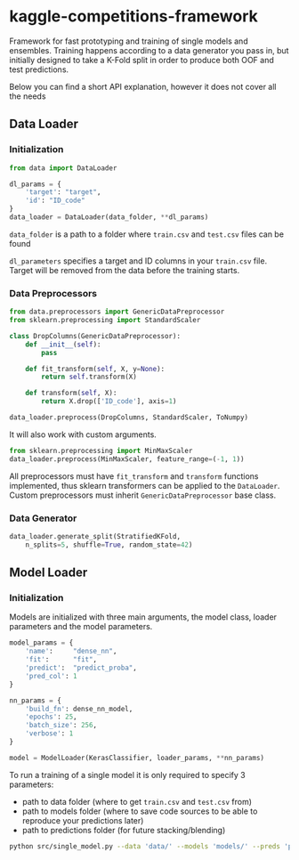 # kaggle-competitions-framework
Framework for fast prototyping and training of single models and ensembles.
Training happens according to a data generator you pass in, but initially designed to take a K-Fold split in order to produce both OOF and test predictions.

Below you can find a short API explanation, however it does not cover all the needs 

## Data Loader
### Initialization
```python
from data import DataLoader

dl_params = {
    'target': "target",
    'id': "ID_code"
}
data_loader = DataLoader(data_folder, **dl_params)
```
`data_folder` is a path to a folder where `train.csv` and `test.csv` files can be found

`dl_parameters` specifies a target and ID columns in your `train.csv` file. Target will be removed from the data before the training starts.

### Data Preprocessors
```python
from data.preprocessors import GenericDataPreprocessor
from sklearn.preprocessing import StandardScaler

class DropColumns(GenericDataPreprocessor):
    def __init__(self):
        pass

    def fit_transform(self, X, y=None):
        return self.transform(X)

    def transform(self, X):
        return X.drop(['ID_code'], axis=1)

data_loader.preprocess(DropColumns, StandardScaler, ToNumpy)
```

It will also work with custom arguments.

```python
from sklearn.preprocessing import MinMaxScaler
data_loader.preprocess(MinMaxScaler, feature_range=(-1, 1))
```

All preprocessors must have `fit_transform` and `transform` functions implemented, thus sklearn transformers can be applied to the `DataLoader`. Custom preprocessors must inherit `GenericDataPreprocessor` base class.

### Data Generator
```python
data_loader.generate_split(StratifiedKFold,
    n_splits=5, shuffle=True, random_state=42)
```

## Model Loader
### Initialization

Models are initialized with three main arguments, the model class, loader parameters and the model parameters.
```python
model_params = {
    'name':     "dense_nn",
    'fit':      "fit",
    'predict':  "predict_proba",
    'pred_col': 1
}

nn_params = {
    'build_fn': dense_nn_model,
    'epochs': 25,
    'batch_size': 256,
    'verbose': 1
}

model = ModelLoader(KerasClassifier, loader_params, **nn_params)
```


To run a training of a single model it is only required to specify 3 parameters:
- path to data folder (where to get `train.csv` and `test.csv` from)
- path to models folder (where to save code sources to be able to reproduce your predictions later)
- path to predictions folder (for future stacking/blending)

```bash
python src/single_model.py --data 'data/' --models 'models/' --preds 'predictions/'
```
